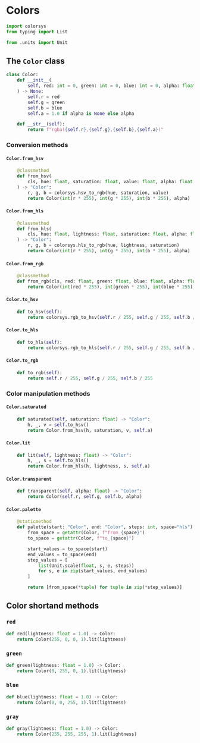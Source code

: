 # Colors



```python linenums="2"
import colorsys
from typing import List

from .units import Unit
```

## The `Color` class

<a name="ref:Color"></a>

```python linenums="7"
class Color:
    def __init__(
        self, red: int = 0, green: int = 0, blue: int = 0, alpha: float = 1.0
    ) -> None:
        self.r = red
        self.g = green
        self.b = blue
        self.a = 1.0 if alpha is None else alpha

    def __str__(self):
        return f"rgba({self.r},{self.g},{self.b},{self.a})"
```

### Conversion methods

#### `Color.from_hsv`



```python linenums="20"
    @classmethod
    def from_hsv(
        cls, hue: float, saturation: float, value: float, alpha: float = 1.0
    ) -> "Color":
        r, g, b = colorsys.hsv_to_rgb(hue, saturation, value)
        return Color(int(r * 255), int(g * 255), int(b * 255), alpha)
```

#### `Color.from_hls`



```python linenums="27"
    @classmethod
    def from_hls(
        cls, hue: float, lightness: float, saturation: float, alpha: float = 1.0
    ) -> "Color":
        r, g, b = colorsys.hls_to_rgb(hue, lightness, saturation)
        return Color(int(r * 255), int(g * 255), int(b * 255), alpha)
```

#### `Color.from_rgb`



```python linenums="34"
    @classmethod
    def from_rgb(cls, red: float, green: float, blue: float, alpha: float = 1.0):
        return Color(int(red * 255), int(green * 255), int(blue * 255), alpha)
```

#### `Color.to_hsv`



```python linenums="38"
    def to_hsv(self):
        return colorsys.rgb_to_hsv(self.r / 255, self.g / 255, self.b / 255)
```

#### `Color.to_hls`



```python linenums="41"
    def to_hls(self):
        return colorsys.rgb_to_hls(self.r / 255, self.g / 255, self.b / 255)
```

#### `Color.to_rgb`



```python linenums="44"
    def to_rgb(self):
        return self.r / 255, self.g / 255, self.b / 255
```

### Color manipulation methods

#### `Color.saturated`



```python linenums="48"
    def saturated(self, saturation: float) -> "Color":
        h, _, v = self.to_hsv()
        return Color.from_hsv(h, saturation, v, self.a)
```

#### `Color.lit`



```python linenums="52"
    def lit(self, lightness: float) -> "Color":
        h, _, s = self.to_hls()
        return Color.from_hls(h, lightness, s, self.a)
```

#### `Color.transparent`



```python linenums="56"
    def transparent(self, alpha: float) -> "Color":
        return Color(self.r, self.g, self.b, alpha)
```

#### `Color.palette`



```python linenums="59"
    @staticmethod
    def palette(start: "Color", end: "Color", steps: int, space="hls") -> List["Color"]:
        from_space = getattr(Color, f"from_{space}")
        to_space = getattr(Color, f"to_{space}")

        start_values = to_space(start)
        end_values = to_space(end)
        step_values = [
            list(Unit.scale(float, s, e, steps))
            for s, e in zip(start_values, end_values)
        ]

        return [from_space(*tuple) for tuple in zip(*step_values)]
```

## Color shortand methods

### `red`

<a name="ref:red"></a>

```python linenums="74"
def red(lightness: float = 1.0) -> Color:
    return Color(255, 0, 0, 1).lit(lightness)
```

### `green`

<a name="ref:green"></a>

```python linenums="77"
def green(lightness: float = 1.0) -> Color:
    return Color(0, 255, 0, 1).lit(lightness)
```

### `blue`

<a name="ref:blue"></a>

```python linenums="80"
def blue(lightness: float = 1.0) -> Color:
    return Color(0, 0, 255, 1).lit(lightness)
```

### `gray`

<a name="ref:gray"></a>

```python linenums="83"
def gray(lightness: float = 1.0) -> Color:
    return Color(255, 255, 255, 1).lit(lightness)
```

